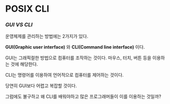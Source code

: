 # POSIX CLI

### *GUI VS CLI*
운영체제를 관리하는 방법에는 2가지가 있다. 

**GUI(Graphic user interface)** 와 **CLI(Command line interface)** 이다.

GUI는 그래픽컬한 방법으로 컴퓨터를 조작하는 것이다. 마우스, 터치, 버튼 등을 이용하는 것에 해당한다. 

CLI는 명령어를 이용하여 언어적으로 컴퓨터를 제어하는 것이다. 

당연히 GUI보다 어렵고 복잡할 것이다. 

그럼에도 불구하고 왜 CLI를 배워야하고 많은 프로그래머들이 이를 이용하는 것일까?
